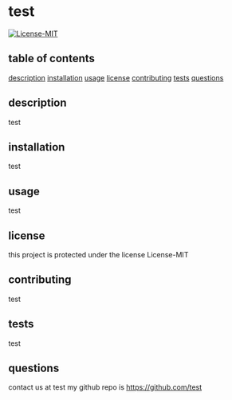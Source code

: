 # test

  [![License-MIT](https://img.shields.io/badge/License-MIT-blue.svg)](https://opensource.org/licenses/MIT)

  ## table of contents
  [description](#description)
  [installation](#installation)
  [usage](#usage)
  [license](#license)
  [contributing](contributing)
  [tests](tests)
  [questions](questions)

  ## description
  test

  ## installation
  test

  ## usage
  test

  ## license
  this project is protected under the license License-MIT

  ## contributing
  test

  ## tests
  test

  ## questions
  contact us at test
  my github repo is https://github.com/test
